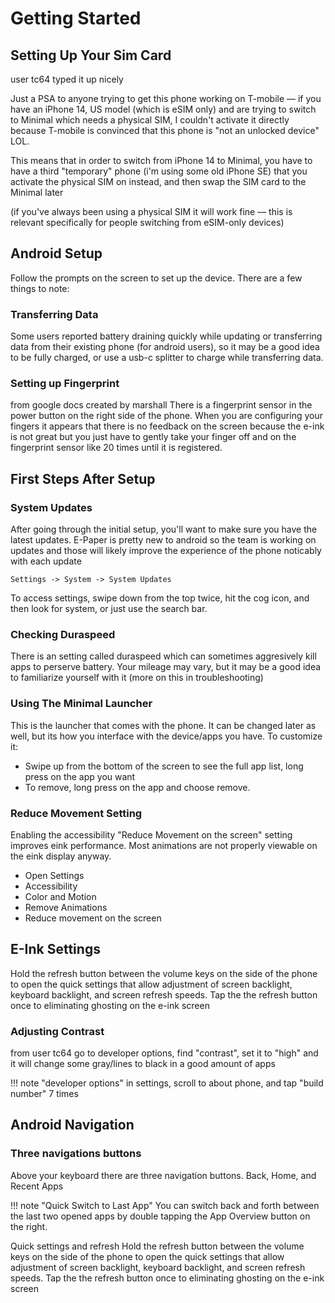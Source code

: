 # Getting Started

## Setting Up Your Sim Card
user tc64 typed it up nicely

Just a PSA to anyone trying to get this phone working on T-mobile — if you have an iPhone 14, US model (which is eSIM only) and are trying to switch to Minimal which needs a physical SIM, I couldn't activate it directly because T-mobile is convinced that this phone is "not an unlocked device" LOL.

This means that in order to switch from iPhone 14 to Minimal, you have to have a third "temporary" phone (i'm using some old iPhone SE) that you activate the physical SIM on instead, and then swap the SIM card to the Minimal later

(if you've always been using a physical SIM it will work fine — this is relevant specifically for people switching from eSIM-only devices) 

## Android Setup
Follow the prompts on the screen to set up the device. There are a few things to note:

### Transferring Data

Some users reported battery draining quickly while updating or transferring data from their existing phone (for android users), so it may be a good idea to be fully charged, or use a usb-c splitter to charge while transferring data.

### Setting up Fingerprint
from google docs created by marshall
There is a fingerprint sensor in the power button on the right side of the phone. When you are configuring your fingers it appears that there is no feedback on the screen because the e-ink is not great but you just have to gently take your finger off and on the fingerprint sensor like 20 times until it is registered.


## First Steps After Setup
### System Updates
After going through the initial setup, you'll want to make sure you have the latest updates. E-Paper is pretty new to android so the team is working on updates and those will likely improve the experience of the phone noticably with each update 

    Settings -> System -> System Updates

To access settings, swipe down from the top twice, hit the cog icon, and then look for system, or just use the search bar.

### Checking Duraspeed
There is an setting called duraspeed which can sometimes aggresively kill apps to perserve battery. Your mileage may vary, but it may be a good idea to familiarize yourself with it (more on this in troubleshooting)

### Using The Minimal Launcher
This is the launcher that comes with the phone. It can be changed later as well, but its how you interface with the device/apps you have. To customize it:

- Swipe up from the bottom of the screen to see the full app list, long press on the app you want
- To remove, long press on the app and choose remove.

### Reduce Movement Setting
Enabling the accessibility "Reduce Movement on the screen" setting improves eink performance. Most animations are not properly viewable on the eink display anyway.

- Open Settings
- Accessibility
- Color and Motion
- Remove Animations
- Reduce movement on the screen

## E-Ink Settings
Hold the refresh button between the volume keys on the side of the phone to open the quick settings that allow adjustment of screen backlight, keyboard backlight, and screen refresh speeds.
Tap the the refresh button once to eliminating ghosting on the e-ink screen

### Adjusting Contrast
from user tc64
go to developer options, find "contrast", set it to "high" and it will change some gray/lines to black in a good amount of apps

!!! note "developer options"
    in settings, scroll to about phone, and tap "build number" 7 times

## Android Navigation
### Three navigations buttons
Above your keyboard there are three navigation buttons. Back, Home, and Recent Apps

!!! note "Quick Switch to Last App"
    You can switch back and forth between the last two opened apps by double tapping the App Overview button on the right.

Quick settings and refresh
Hold the refresh button between the volume keys on the side of the phone to open the quick settings that allow adjustment of screen backlight, keyboard backlight, and screen refresh speeds.
Tap the the refresh button once to eliminating ghosting on the e-ink screen
